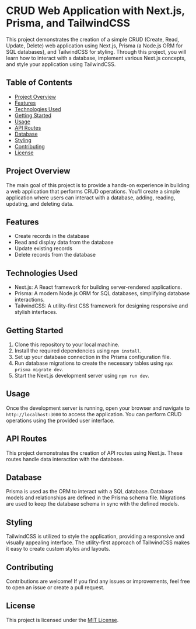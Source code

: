 # CRUD Web Application with Next.js, Prisma, and TailwindCSS

This project demonstrates the creation of a simple CRUD (Create, Read, Update, Delete) web application using Next.js, Prisma (a Node.js ORM for SQL databases), and TailwindCSS for styling. Through this project, you will learn how to interact with a database, implement various Next.js concepts, and style your application using TailwindCSS.

## Table of Contents

- [Project Overview](#project-overview)
- [Features](#features)
- [Technologies Used](#technologies-used)
- [Getting Started](#getting-started)
- [Usage](#usage)
- [API Routes](#api-routes)
- [Database](#database)
- [Styling](#styling)
- [Contributing](#contributing)
- [License](#license)

## Project Overview

The main goal of this project is to provide a hands-on experience in building a web application that performs CRUD operations. You'll create a simple application where users can interact with a database, adding, reading, updating, and deleting data.

## Features

- Create records in the database
- Read and display data from the database
- Update existing records
- Delete records from the database

## Technologies Used

- Next.js: A React framework for building server-rendered applications.
- Prisma: A modern Node.js ORM for SQL databases, simplifying database interactions.
- TailwindCSS: A utility-first CSS framework for designing responsive and stylish interfaces.

## Getting Started

1. Clone this repository to your local machine.
2. Install the required dependencies using `npm install`.
3. Set up your database connection in the Prisma configuration file.
4. Run database migrations to create the necessary tables using `npx prisma migrate dev`.
5. Start the Next.js development server using `npm run dev`.

## Usage

Once the development server is running, open your browser and navigate to `http://localhost:3000` to access the application. You can perform CRUD operations using the provided user interface.

## API Routes

This project demonstrates the creation of API routes using Next.js. These routes handle data interaction with the database.

## Database

Prisma is used as the ORM to interact with a SQL database. Database models and relationships are defined in the Prisma schema file. Migrations are used to keep the database schema in sync with the defined models.

## Styling

TailwindCSS is utilized to style the application, providing a responsive and visually appealing interface. The utility-first approach of TailwindCSS makes it easy to create custom styles and layouts.

## Contributing

Contributions are welcome! If you find any issues or improvements, feel free to open an issue or create a pull request.

## License

This project is licensed under the [MIT License](LICENSE).
